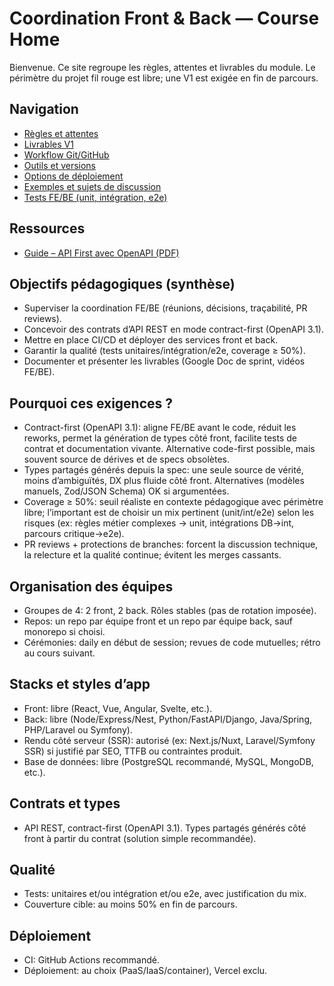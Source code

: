 # Coordination Front & Back — Course Home

Bienvenue. Ce site regroupe les règles, attentes et livrables du module. Le périmètre du projet fil rouge est libre; une V1 est exigée en fin de parcours.

## Navigation
- [Règles et attentes](./rules.md)
- [Livrables V1](./deliverables.md)
- [Workflow Git/GitHub](./github-workflow.md)
- [Outils et versions](./tools-and-versions.md)
- [Options de déploiement](./deployment-options.md)
- [Exemples et sujets de discussion](./examples.md)
- [Tests FE/BE (unit, intégration, e2e)](./testing.md)

## Ressources
- [Guide – API First avec OpenAPI (PDF)](./ressources/openApi.pdf)

## Objectifs pédagogiques (synthèse)
- Superviser la coordination FE/BE (réunions, décisions, traçabilité, PR reviews).
- Concevoir des contrats d’API REST en mode contract-first (OpenAPI 3.1).
- Mettre en place CI/CD et déployer des services front et back.
- Garantir la qualité (tests unitaires/intégration/e2e, coverage ≥ 50%).
- Documenter et présenter les livrables (Google Doc de sprint, vidéos FE/BE).

## Pourquoi ces exigences ?
- Contract-first (OpenAPI 3.1): aligne FE/BE avant le code, réduit les reworks, permet la génération de types côté front, facilite tests de contrat et documentation vivante. Alternative code-first possible, mais souvent source de dérives et de specs obsolètes.
- Types partagés générés depuis la spec: une seule source de vérité, moins d’ambiguïtés, DX plus fluide côté front. Alternatives (modèles manuels, Zod/JSON Schema) OK si argumentées.
- Coverage ≥ 50%: seuil réaliste en contexte pédagogique avec périmètre libre; l’important est de choisir un mix pertinent (unit/int/e2e) selon les risques (ex: règles métier complexes → unit, intégrations DB→int, parcours critique→e2e).
- PR reviews + protections de branches: forcent la discussion technique, la relecture et la qualité continue; évitent les merges cassants.

## Organisation des équipes
- Groupes de 4: 2 front, 2 back. Rôles stables (pas de rotation imposée).
- Repos: un repo par équipe front et un repo par équipe back, sauf monorepo si choisi.
- Cérémonies: daily en début de session; revues de code mutuelles; rétro au cours suivant.

## Stacks et styles d’app
- Front: libre (React, Vue, Angular, Svelte, etc.).
- Back: libre (Node/Express/Nest, Python/FastAPI/Django, Java/Spring, PHP/Laravel ou Symfony).
- Rendu côté serveur (SSR): autorisé (ex: Next.js/Nuxt, Laravel/Symfony SSR) si justifié par SEO, TTFB ou contraintes produit.
- Base de données: libre (PostgreSQL recommandé, MySQL, MongoDB, etc.).

## Contrats et types
- API REST, contract-first (OpenAPI 3.1). Types partagés générés côté front à partir du contrat (solution simple recommandée).

## Qualité
- Tests: unitaires et/ou intégration et/ou e2e, avec justification du mix.
- Couverture cible: au moins 50% en fin de parcours.

## Déploiement
- CI: GitHub Actions recommandé.
- Déploiement: au choix (PaaS/IaaS/container), Vercel exclu.
